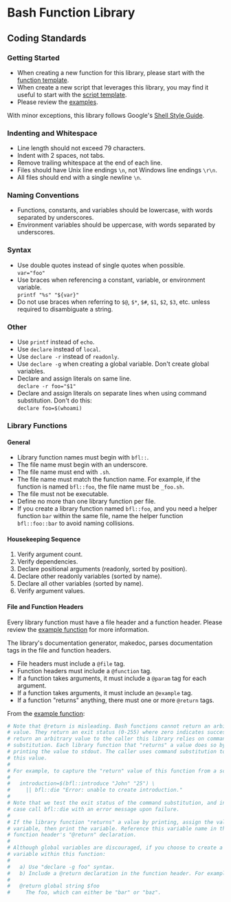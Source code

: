 # Bash Function Library

## Coding Standards

### Getting Started

* When creating a new function for this library, please start with the
  [function template](../templates/_library_function.sh).
* When create a new script that leverages this library, you may find it useful
  to start with the [script template](../templates/script).
* Please review the [examples](../examples/).

With minor exceptions, this library follows Google's [Shell Style
Guide](https://google.github.io/styleguide/shell.xml).

### Indenting and Whitespace

* Line length should not exceed 79 characters.
* Indent with 2 spaces, not tabs.
* Remove trailing whitespace at the end of each line.
* Files should have Unix line endings `\n`, not Windows line endings `\r\n`.
* All files should end with a single newline `\n`.

### Naming Conventions

* Functions, constants, and variables should be lowercase, with words separated
  by underscores.
* Environment variables should be uppercase, with words separated by
  underscores.

### Syntax

* Use double quotes instead of single quotes when possible.  
  `var="foo"`
* Use braces when referencing a constant, variable, or environment variable.  
  `printf "%s" "${var}"`
* Do not use braces when referring to `$@`, `$*`, `$#`, `$1`, `$2`, `$3`, etc.
  unless required to disambiguate a string.

### Other

* Use `printf` instead of `echo`.
* Use `declare` instead of `local`.
* Use `declare -r` instead of `readonly`.
* Use `declare -g` when creating a global variable. Don't create global variables.
* Declare and assign literals on same line.  
  `declare -r foo="$1"`
* Declare and assign literals on separate lines when using command
  substitution. Don't do this:  
  `declare foo=$(whoami)`

### Library Functions

#### General

* Library function names must begin with `bfl::`.
* The file name must begin with an underscore.
* The file name must end with `.sh`.
* The file name must match the function name. For example, if the function is
  named `bfl::foo`, the file name must be `_foo.sh`.
* The file must not be executable.
* Define no more than one library function per file.
* If you create a library function named `bfl::foo`, and you need a helper
  function `bar` within the same file, name the helper function `bfl::foo::bar`
  to avoid naming collisions.

#### Housekeeping Sequence

1. Verify argument count.
2. Verify dependencies.
3. Declare positional arguments (readonly, sorted by position).
4. Declare other readonly variables (sorted by name).
5. Declare all other variables (sorted by name).
6. Verify argument values.

#### File and Function Headers

Every library function must have a file header and a function header. Please
review the [example function](../examples/_introduce.sh) for more information.

The library's documentation generator, makedoc, parses documentation tags in
the file and function headers.

* File headers must include a `@file` tag.
* Function headers must include a `@function` tag.
* If a function takes arguments, it must include a `@param` tag for each
  argument.
* If a function takes arguments, it must include an `@example` tag.
* If a function "returns" anything, there must one or more `@return` tags.

From the [example function](../examples/_introduce.sh):

```bash
# Note that @return is misleading. Bash functions cannot return an arbitrary
# value. They return an exit status (0-255) where zero indicates success. To
# return an arbitrary value to the caller this library relies on command
# substitution. Each library function that "returns" a value does so by
# printing the value to stdout. The caller uses command substitution to capture
# this value.
#
# For example, to capture the "return" value of this function from a script:
#
#   introduction=$(bfl::introduce "John" "25") \
#     || bfl::die "Error: unable to create introduction."
#
# Note that we test the exit status of the command substitution, and in this
# case call bfl::die with an error message upon failure.
#
# If the library function "returns" a value by printing, assign the value to a
# variable, then print the variable. Reference this variable name in the
# function header's "@return" declaration.
#
# Although global variables are discouraged, if you choose to create a global
# variable within this function:
#
#   a) Use "declare -g foo" syntax.
#   b) Include a @return declaration in the function header. For example:
#
#   @return global string $foo
#     The foo, which can either be "bar" or "baz".
```
